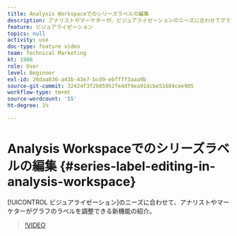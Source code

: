 ```yaml
---
title: Analysis Workspaceでのシリーズラベルの編集
description: アナリストやマーケターが、ビジュアライゼーションのニーズに合わせてグラフのラベルを調整できる新機能の紹介です。
feature: ビジュアライゼーション
topics: null
activity: use
doc-type: feature video
team: Technical Marketing
kt: 1906
role: User
level: Beginner
exl-id: 26daa836-a43b-43e7-bcd9-ebffff3aaa9b
source-git-commit: 32424f3f2b05952fe4df9ea91dcbe51684cee905
workflow-type: tm+mt
source-wordcount: '55'
ht-degree: 1%

---
```


# Analysis Workspaceでのシリーズラベルの編集 {#series-label-editing-in-analysis-workspace}

[!UICONTROL ビジュアライゼーション]のニーズに合わせて、アナリストやマーケターがグラフのラベルを調整できる新機能の紹介。

>[!VIDEO](https://video.tv.adobe.com/v/23728/?quality=12)

